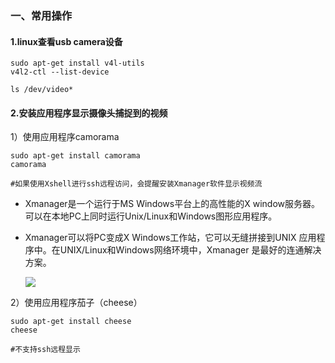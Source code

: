 

### 一、常用操作

#### 1.linux查看usb camera设备

```shell
sudo apt-get install v4l-utils
v4l2-ctl --list-device

ls /dev/video*
```



#### 2.安装应用程序显示摄像头捕捉到的视频

1）使用应用程序camorama

```shell
sudo apt-get install camorama
camorama

#如果使用Xshell进行ssh远程访问，会提醒安装Xmanager软件显示视频流
```

- Xmanager是一个运行于MS Windows平台上的高性能的X window服务器。可以在本地PC上同时运行Unix/Linux和Windows图形应用程序。

- Xmanager可以将PC变成X Windows工作站，它可以无缝拼接到UNIX 应用程序中。在UNIX/Linux和Windows网络环境中，Xmanager 是最好的连通解决方案。

  ![](https://upload-images.jianshu.io/upload_images/15877540-710852b2c492c35c.png?imageMogr2/auto-orient/strip%7CimageView2/2/w/1240)

2）使用应用程序茄子（cheese）

```shell
sudo apt-get install cheese
cheese

#不支持ssh远程显示
```

